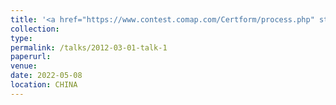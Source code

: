 ```yaml
---
title: '<a href="https://www.contest.comap.com/Certform/process.php" style="color: teal;">1. International level: Finalist (top 2%) in National level: Third Prize in the 14th "Challenge Cup" Hunan Province College Student Extracurricular Academic and Technological Works Competition </a>'
collection: 
type:
permalink: /talks/2012-03-01-talk-1
paperurl: 
venue: 
date: 2022-05-08
location: CHINA
---
```


